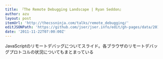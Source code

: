 ```yaml
---
title: 『The Remote Debugging Landscape | Ryan Seddon』
author: azu
layout: post
itemUrl: 'http://thecssninja.com/talks/remote_debugging/'
editJSONPath: 'https://github.com/jser/jser.info/edit/gh-pages/data/2011/11/index.json'
date: '2011-11-22T07:00:00Z'
---
```

JavaScriptのリモートデバッグについてスライド。各ブラウザのリモートデバッグプロトコルの状況についてもまとまっている
